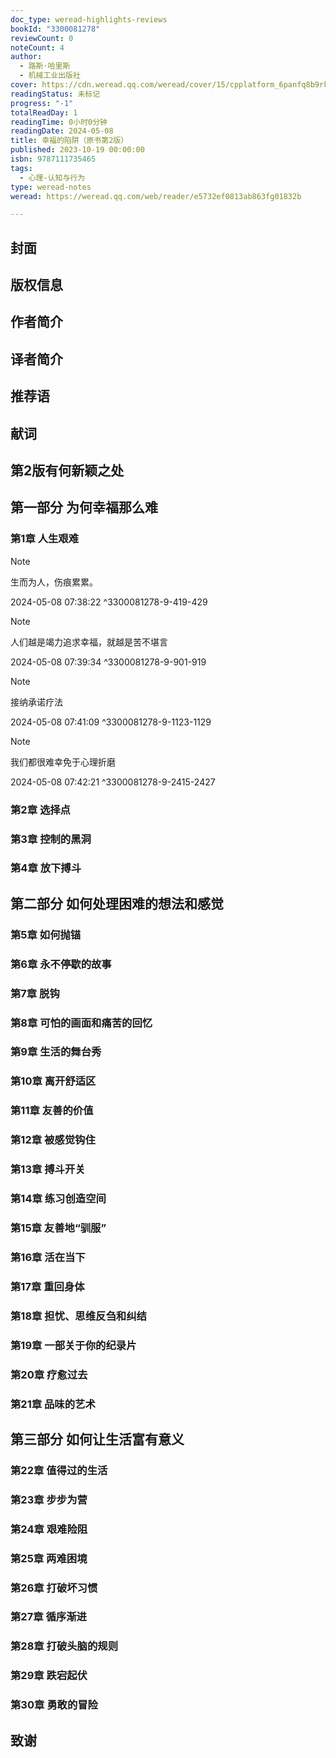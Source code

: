 ```yaml
---
doc_type: weread-highlights-reviews
bookId: "3300081278"
reviewCount: 0
noteCount: 4
author:
  - 路斯·哈里斯
  - 机械工业出版社
cover: https://cdn.weread.qq.com/weread/cover/15/cpplatform_6panfq8b9rkmn9auurmhhv/t7_cpplatform_6panfq8b9rkmn9auurmhhv1702372567.jpg
readingStatus: 未标记
progress: "-1"
totalReadDay: 1
readingTime: 0小时0分钟
readingDate: 2024-05-08
title: 幸福的陷阱（原书第2版）
published: 2023-10-19 00:00:00
isbn: 9787111735465
tags:
  - 心理-认知与行为
type: weread-notes
weread: https://weread.qq.com/web/reader/e5732ef0813ab863fg01832b

---
```



## 封面

## 版权信息

## 作者简介

## 译者简介

## 推荐语

## 献词

## 第2版有何新颖之处

## 第一部分 为何幸福那么难

### 第1章 人生艰难

> [!NOTE] 
> 生而为人，伤痕累累。
> 
> 2024-05-08 07:38:22 ^3300081278-9-419-429

> [!NOTE] 
> 人们越是竭力追求幸福，就越是苦不堪言
> 
> 2024-05-08 07:39:34 ^3300081278-9-901-919

> [!NOTE] 
> 接纳承诺疗法
> 
> 2024-05-08 07:41:09 ^3300081278-9-1123-1129

> [!NOTE] 
> 我们都很难幸免于心理折磨
> 
> 2024-05-08 07:42:21 ^3300081278-9-2415-2427

### 第2章 选择点

### 第3章 控制的黑洞

### 第4章 放下搏斗

## 第二部分 如何处理困难的想法和感觉

### 第5章 如何抛锚

### 第6章 永不停歇的故事

### 第7章 脱钩

### 第8章 可怕的画面和痛苦的回忆

### 第9章 生活的舞台秀

### 第10章 离开舒适区

### 第11章 友善的价值

### 第12章 被感觉钩住

### 第13章 搏斗开关

### 第14章 练习创造空间

### 第15章 友善地“驯服”

### 第16章 活在当下

### 第17章 重回身体

### 第18章 担忧、思维反刍和纠结

### 第19章 一部关于你的纪录片

### 第20章 疗愈过去

### 第21章 品味的艺术

## 第三部分 如何让生活富有意义

### 第22章 值得过的生活

### 第23章 步步为营

### 第24章 艰难险阻

### 第25章 两难困境

### 第26章 打破坏习惯

### 第27章 循序渐进

### 第28章 打破头脑的规则

### 第29章 跌宕起伏

### 第30章 勇敢的冒险

## 致谢

